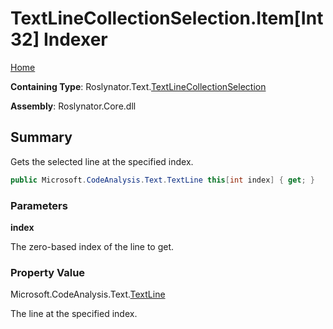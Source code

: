 # TextLineCollectionSelection\.Item\[Int32\] Indexer

[Home](../../../../README.md)

**Containing Type**: Roslynator\.Text\.[TextLineCollectionSelection](../README.md)

**Assembly**: Roslynator\.Core\.dll

## Summary

Gets the selected line at the specified index\.

```csharp
public Microsoft.CodeAnalysis.Text.TextLine this[int index] { get; }
```

### Parameters

**index**

The zero\-based index of the line to get\. 

### Property Value

Microsoft\.CodeAnalysis\.Text\.[TextLine](https://docs.microsoft.com/en-us/dotnet/api/microsoft.codeanalysis.text.textline)

The line at the specified index\.